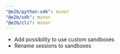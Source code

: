```yaml
---
"@e2b/python-sdk": minor
"@e2b/sdk": minor
"@e2b/cli": minor
---
```


- Add possibility to use custom sandboxes
- Rename sessions to sandboxes
